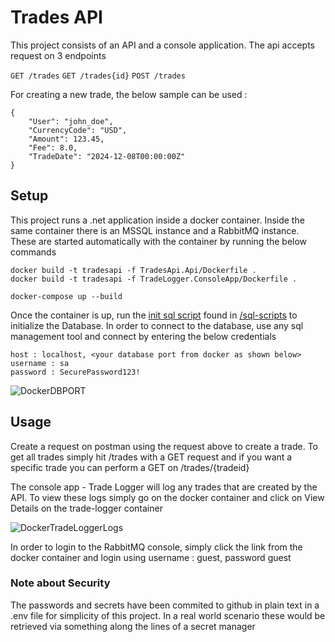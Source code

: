 

# Trades API

This project consists of an API and a console application. The api accepts request on 3 endpoints

```GET /trades```
```GET /trades{id}```
```POST /trades ```

For creating a new trade, the below sample can be used :

```
{
    "User": "john_doe",
    "CurrencyCode": "USD",
    "Amount": 123.45,
    "Fee": 8.0,
    "TradeDate": "2024-12-08T00:00:00Z"
}
```

## Setup

This project runs a .net application inside a docker container. Inside the same container there is an MSSQL instance and a RabbitMQ instance. These are started automatically with the container by running the below commands

```
docker build -t tradesapi -f TradesApi.Api/Dockerfile .
docker build -t tradesapi -f TradeLogger.ConsoleApp/Dockerfile .

docker-compose up --build
```

Once the container is up, run the [init sql script](https://github.com/randellfarrugia/TradesAPI/blob/main/sql-scripts/init.sql) found in [/sql-scripts](https://github.com/randellfarrugia/TradesAPI/tree/main/sql-scripts) to initialize the Database.
In order to connect to the database, use any sql management tool and connect by entering the below credentials

```
host : localhost, <your database port from docker as shown below>
username : sa
password : SecurePassword123!
```
![DockerDBPORT](https://i.ibb.co/1dWHkcd/image.png)

## Usage

Create a request on postman using the request above to create a trade. To get all trades simply hit /trades with a GET request and if you want a specific trade you can perform a GET on /trades/{tradeid}

The console app - Trade Logger will log any trades that are created by the API. To view these logs simply go on the docker container and click on View Details on the trade-logger container

![DockerTradeLoggerLogs](https://i.ibb.co/X5fHTz9/image.png)

In order to login to the RabbitMQ console, simply click the link from the docker container and login using username : guest, password guest

### Note about Security

The passwords and secrets have been commited to github in plain text in a .env file for simplicity of this project. In a real world scenario these would be retrieved via something along the lines of a secret manager

